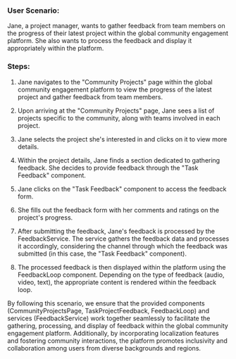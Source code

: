 ### User Scenario:

Jane, a project manager, wants to gather feedback from team members on the progress of their latest project within the global community engagement platform. She also wants to process the feedback and display it appropriately within the platform.

### Steps:

1. Jane navigates to the "Community Projects" page within the global community engagement platform to view the progress of the latest project and gather feedback from team members.

2. Upon arriving at the "Community Projects" page, Jane sees a list of projects specific to the community, along with teams involved in each project.

3. Jane selects the project she's interested in and clicks on it to view more details.

4. Within the project details, Jane finds a section dedicated to gathering feedback. She decides to provide feedback through the "Task Feedback" component.

5. Jane clicks on the "Task Feedback" component to access the feedback form.

6. She fills out the feedback form with her comments and ratings on the project's progress.

7. After submitting the feedback, Jane's feedback is processed by the FeedbackService. The service gathers the feedback data and processes it accordingly, considering the channel through which the feedback was submitted (in this case, the "Task Feedback" component).

8. The processed feedback is then displayed within the platform using the FeedbackLoop component. Depending on the type of feedback (audio, video, text), the appropriate content is rendered within the feedback loop.

By following this scenario, we ensure that the provided components (CommunityProjectsPage, TaskProjectFeedback, FeedbackLoop) and services (FeedbackService) work together seamlessly to facilitate the gathering, processing, and display of feedback within the global community engagement platform. Additionally, by incorporating localization features and fostering community interactions, the platform promotes inclusivity and collaboration among users from diverse backgrounds and regions.
